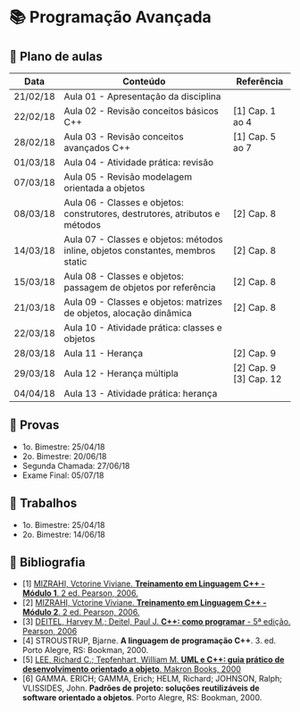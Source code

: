 # :books: Programação Avançada

## :closed_book: Plano de aulas

| **Data** | **Conteúdo**                                                                     | **Referência**  |
|----------|----------------------------------------------------------------------------------|-----------------|
| 21/02/18 | Aula 01 - Apresentação da disciplina                                             |                 |
| 22/02/18 | Aula 02 - Revisão conceitos básicos C++                                          | [1] Cap. 1 ao 4 |
| 28/02/18 | Aula 03 - Revisão conceitos avançados C++                                        | [1] Cap. 5 ao 7 |
| 01/03/18 | Aula 04 - Atividade prática: revisão                                             |                 |
| 07/03/18 | Aula 05 - Revisão modelagem orientada a objetos                                  |                 |
| 08/03/18 | Aula 06 - Classes e objetos: construtores, destrutores, atributos e métodos      | [2] Cap. 8      |
| 14/03/18 | Aula 07 - Classes e objetos: métodos inline, objetos constantes, membros static  | [2] Cap. 8      |
| 15/03/18 | Aula 08 - Classes e objetos: passagem de objetos por referência                  | [2] Cap. 8      |
| 21/03/18 | Aula 09 - Classes e objetos: matrizes de objetos, alocação dinâmica              | [2] Cap. 8      |
| 22/03/18 | Aula 10 - Atividade prática: classes e objetos                                   |                 |
| 28/03/18 | Aula 11 - Herança                                                                | [2] Cap. 9      |
| 29/03/18 | Aula 12 - Herança múltipla                                                       | [2] Cap. 9 <br> [3] Cap. 12     |
| 04/04/18 | Aula 13 - Atividade prática: herança                                             |                 |
<!--
| 05/04/18 | Aula 14 - Ponteiros                                                              | [2] Cap. 11     |
| 11/04/18 | Aula 15 - Atividade prática: ponteiros                                           |                 |
| 12/04/18 | Aula 16 - Classes abstratas e polimorfismo                                       | [2] Cap. 12     |
| 18/04/18 | Aula 17 - Atividade prática: classes abstratas e polimorfismo                    | [2] Cap. 12     |
| 19/04/18 | Aula 18 - Revisão UML                                                            | [2] Cap. 12     |
| 25/04/18 | :star: Prova Bimestral                                                           |                 |
| 26/04/18 | Correção da Prova                                                                |                 |
| 02/05/18 | Aula 19 - Sobrecarga de operadores                                               | [2] Cap. 12     |
| 03/05/18 | Aula 20 - Atividade prática: sobrecarga de operadores                            |                 |
| 09/05/18 | Aula 21 - Funções e classes amigas                                               | [2] Cap. 12     |
| 10/05/18 | Aula 22 - Atividade prática: funções e classes amigas                            |                 |
| 12/05/18 | Aula 23 - Functors, expressões lambda, informações de tempo de execução          | [2] Cap. 12     |
| 16/05/18 | Aula 24 - Tratamento de exceções                                                 | [2] Cap. 13     |
| 17/05/18 | Aula 25 - Atividade prática: tratamento de exceções                              |                 |
| 23/05/18 | Aula 26 - Programação genérica usando templates                                  | [2] Cap. 13     |
| 24/05/18 | Aula 27 - Atividade prática: templates                                           |                 |
| 30/05/18 | Aula 28 - STL                                                                    | [2] Cap. 23     |
| 31/05/18 | Aula 29 - Atividade prática: STL                                                 |                 |
| 06/06/18 | Aula 30 - Manipulação de arquivos                                                | [2] Cap. 14     |
| 07/06/18 | Aula 31 - Atividade prática: manipulação de arquivos                             |                 |
| 13/06/18 | Aula 32 - Padrões de projeto                                                     | [6]             |
| 14/06/18 | :star: Trabalho prático - apresentação                                           |                 |
| 20/06/18 | :star: Prova Bimestral                                                           |                 |
| 21/06/18 | Correção da Prova                                                                |                 |
| 27/06/18 | :star: Segunda Chamada                                                           |                 |
| 05/07/18 | :star: Exame Final                                                               |                 |
-->

## :green_book: Provas

- 1o. Bimestre: 25/04/18 
- 2o. Bimestre: 20/06/18
- Segunda Chamada: 27/06/18
- Exame Final: 05/07/18

## :blue_book: Trabalhos

- 1o. Bimestre: 25/04/18
- 2o. Bimestre: 14/06/18

<!--
- Classes e objetos
- Herança
- Ponteiros
- Classes abstratas e polimorfismo
-->

## :orange_book: Bibliografia

- [1] [MIZRAHI, Vctorine Viviane. **Treinamento em Linguagem C++ - Módulo 1**. 2 ed. Pearson, 2006.](http://utp.bv3.digitalpages.com.br/users/publications/9788576050452)
- [2] [MIZRAHI, Vctorine Viviane. **Treinamento em Linguagem C++ - Módulo 2**. 2 ed. Pearson,  2006.](http://utp.bv3.digitalpages.com.br/users/publications/9788576050469)
- [3] [DEITEL, Harvey M.; Deitel, Paul J. **C++: como programar** - 5ª edição. Pearson, 2006](http://utp.bv3.digitalpages.com.br/users/publications/9788576050568)
- [4] STROUSTRUP, Bjarne. **A linguagem de programação C++**. 3. ed. Porto Alegre, RS: Bookman, 2000.
- [5] [LEE, Richard C.; Tepfenhart, William M. **UML e C++: guia prático de desenvolvimento orientado a objeto**. Makron Books, 2000](http://utp.bv3.digitalpages.com.br/users/publications/9788534613644/)
- [6] GAMMA. ERICH; GAMMA, Erich; HELM, Richard; JOHNSON, Ralph; VLISSIDES, John. **Padrões de projeto: soluções reutilizáveis de software orientado a objetos**. Porto Alegre, RS: Bookman, 2000.

